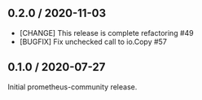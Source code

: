 ## 0.2.0 / 2020-11-03

* [CHANGE] This release is complete refactoring #49
* [BUGFIX] Fix unchecked call to io.Copy #57

## 0.1.0 / 2020-07-27

Initial prometheus-community release.
